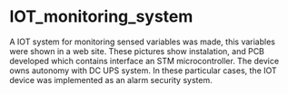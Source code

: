 # IOT_monitoring_system
A IOT system for monitoring sensed variables was made, this variables were shown in a web site.
These pictures show instalation, and PCB developed which contains interface an STM microcontroller. The device owns autonomy with DC UPS system.
In these particular cases, the IOT device was implemented as an alarm security system.
